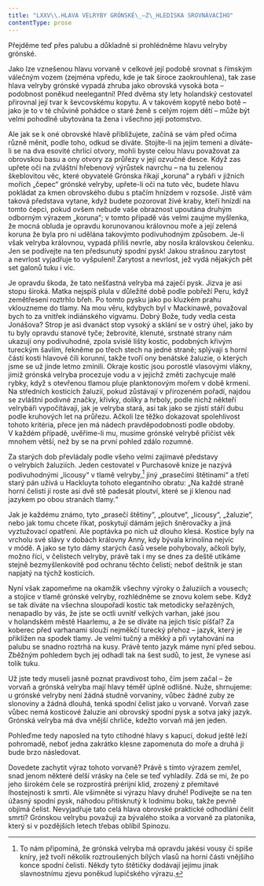 ```yaml
---
title: "LXXV\\.HLAVA VELRYBY GRÓNSKÉ\_—Z\_HLEDISKA SROVNÁVACÍHO"
contentType: prose
---
```


  

Přejděme teď přes palubu a důkladně si prohlédněme hlavu velryby grónské.

Jako lze vznešenou hlavu vorvaně v celkové její podobě srovnat s římským válečným vozem (zejména vpředu, kde je tak široce zaokrouhlena), tak zase hlava velryby grónské vypadá zhruba jako obrovská vysoká bota – podobnost poněkud neelegantní! Před dvěma sty lety holandský cestovatel přirovnal její tvar k ševcovskému kopytu. A v takovém kopytě nebo botě – jako je to v té chůvině pohádce o staré ženě s celým rojem dětí – může být velmi pohodlně ubytována ta žena i všechno její potomstvo.

Ale jak se k oné obrovské hlavě přibližujete, začíná se vám před očima různě měnit, podle toho, odkud se díváte. Stojíte-li na jejím temeni a díváte-li se na dva esovité chrlicí otvory, mohli byste celou hlavu považovat za obrovskou basu a ony otvory za průřezy v její ozvučné desce. Když zas upřete oči na zvláštní hřebenový výrůstek navrchu – na tu zelenou škeblovitou věc, které obyvatelé Grónska říkají „koruna“ a rybáři v jižních mořích „čepec“ grónské velryby, upřete-li oči na tuto věc, budete hlavu pokládat za kmen obrovského dubu s ptačím hnízdem v rozsoše. Jistě vám taková představa vytane, když budete pozorovat živé kraby, kteří hnízdí na tomto čepci, pokud ovšem nebude vaše obraznost upoutána druhým odborným výrazem „koruna“; v tomto případě vás velmi zaujme myšlenka, že mocná obluda je opravdu korunovanou královnou moře a její zelená koruna že byla pro ni udělána takovýmto podivuhodným způsobem. Je-li však velryba královnou, vypadá příliš nevrle, aby nosila královskou čelenku. Jen se podívejte na ten předsunutý spodní pysk! Jakou strašnou zarytost a nevrlost vyjadřuje to vyšpulení! Zarytost a nevrlost, jež vydá nějakých pět set galonů tuku i víc.

Je opravdu škoda, že tato nešťastná velryba má zaječí pysk. Jizva je asi stopu široká. Matka nejspíš plula v důležité době podle pobřeží Peru, když zemětřesení roztrhlo břeh. Po tomto pysku jako po kluzkém prahu vklouzneme do tlamy. Na mou věru, kdybych byl v Mackinawě, považoval bych to za vnitřek indiánského vigvamu. Dobrý Bože, tudy vedla cesta Jonášova? Strop je asi dvanáct stop vysoký a sklání se v ostrý úhel, jako by tu byly opravdu stanové tyče; žebrovité, klenuté, srstnaté strany nám ukazují ony podivuhodné, zpola svislé lišty kostic, podobných křivým tureckým šavlím, řekněme po třech stech na jedné straně; splývají s horní částí kosti hlavové čili korunní, takže tvoří ony benátské žaluzie, o kterých jsme se už jinde letmo zmínili. Okraje kostic jsou porostlé vlasovými vlákny, jimiž grónská velryba procezuje vodu a v jejichž změti zachycuje malé rybky, když s otevřenou tlamou pluje planktonovým mořem v době krmení. Na středních kosticích žaluzií, pokud zůstávají v přirozeném pořadí, najdou se zvláštní podivné značky, křivky, dolíky a hrboly, podle nichž někteří velrybáři vypočítávají, jak je velryba stará, asi tak jako se zjistí stáří dubu podle kruhových let na průřezu. Ačkoli lze těžko dokazovat spolehlivost tohoto kritéria, přece jen má nádech pravděpodobnosti podle obdoby. V každém případě, uvěříme-li mu, musíme grónské velrybě přičíst věk mnohem větší, než by se na první pohled zdálo rozumné.

Za starých dob převládaly podle všeho velmi zajímavé představy o velrybích žaluziích. Jeden cestovatel v Purchasově knize je nazývá podivuhodnými „licousy“ v tlamě velryby,[^16] jiný „prasečími štětinami“ a třetí starý pán užívá u Hackluyta tohoto elegantního obratu: „Na každé straně horní čelisti jí roste asi dvě stě padesát ploutví, které se jí klenou nad jazykem po obou stranách tlamy.“

Jak je každému známo, tyto „prasečí štětiny“, „ploutve“, „licousy“, „žaluzie“, nebo jak tomu chcete říkat, poskytují dámám jejich šněrovačky a jiná vyztužovací opatření. Ale poptávka po nich už dlouho klesá. Kostice byly na vrcholu své slávy v dobách královny Anny, kdy bývala krinolína nejvíc v módě. A jako se tyto dámy starých časů vesele pohybovaly, ačkoli byly, možno říci, v čelistech velryby, právě tak i my se dnes za deště utíkáme stejně bezmyšlenkovitě pod ochranu těchto čelistí; neboť deštník je stan napjatý na týchž kosticích.

Nyní však zapomeňme na okamžik všechny výroky o žaluziích a vousech; a stojíce v tlamě grónské velryby, rozhlédněme se znovu kolem sebe. Když se tak díváte na všechna sloupořadí kostic tak metodicky seřazěných, nenapadlo by vás, že jste se octli uvnitř velkých varhan, jaké jsou v holandském městě Haarlemu, a že se díváte na jejich tisíc píšťal? Za koberec před varhanami slouží nejměkčí turecký přehoz – jazyk, který je přiklížen na spodek tlamy. Je velmi tučný a měkký a při vytahování na palubu se snadno roztrhá na kusy. Právě tento jazyk máme nyní před sebou. Zběžným pohledem bych jej odhadl tak na šest sudů, to jest, že vynese asi tolik tuku.

Už jste tedy museli jasně poznat pravdivost toho, čím jsem začal – že vorvaň a grónská velryba mají hlavy téměř úplně odlišné. Nuže, shrnujeme: u grónské velryby není žádná studně vorvaniny, vůbec žádné zuby ze slonoviny a žádná dlouhá, tenká spodní čelist jako u vorvaně. Vorvaň zase vůbec nemá kosticové žaluzie ani obrovský spodní pysk a sotva jaký jazyk. Grónská velryba má dva vnější chrliče, kdežto vorvaň má jen jeden.

Pohleďme tedy naposled na tyto ctihodné hlavy s kapucí, dokud ještě leží pohromadě, neboť jedna zakrátko klesne zapomenuta do moře a druhá ji bude brzo následovat.

Dovedete zachytit výraz tohoto vorvaně? Právě s tímto výrazem zemřel, snad jenom některé delší vrásky na čele se teď vyhladily. Zdá se mi, že po jeho širokém čele se rozprostírá prérijní klid, zrozený z přemítavé lhostejnosti k smrti. Ale všimněte si výrazu hlavy druhé! Podívejte se na ten úžasný spodní pysk, náhodou přitisknutý k lodnímu boku, takže pevně objímá čelist. Nevyjadřuje tato celá hlava obrovské praktické odhodlání čelit smrti? Grónskou velrybu považuji za bývalého stoika a vorvaně za platonika, který si v pozdějších letech třebas oblíbil Spinozu.

[^16]: To nám připomíná, že grónská velryba má opravdu jakési vousy či spíše kníry, jež tvoří několik roztroušených bílých vlasů na horní části vnějšího konce spodní čelisti. Někdy tyto štětičky dodávají jejímu jinak slavnostnímu zjevu poněkud lupičského výrazu.
